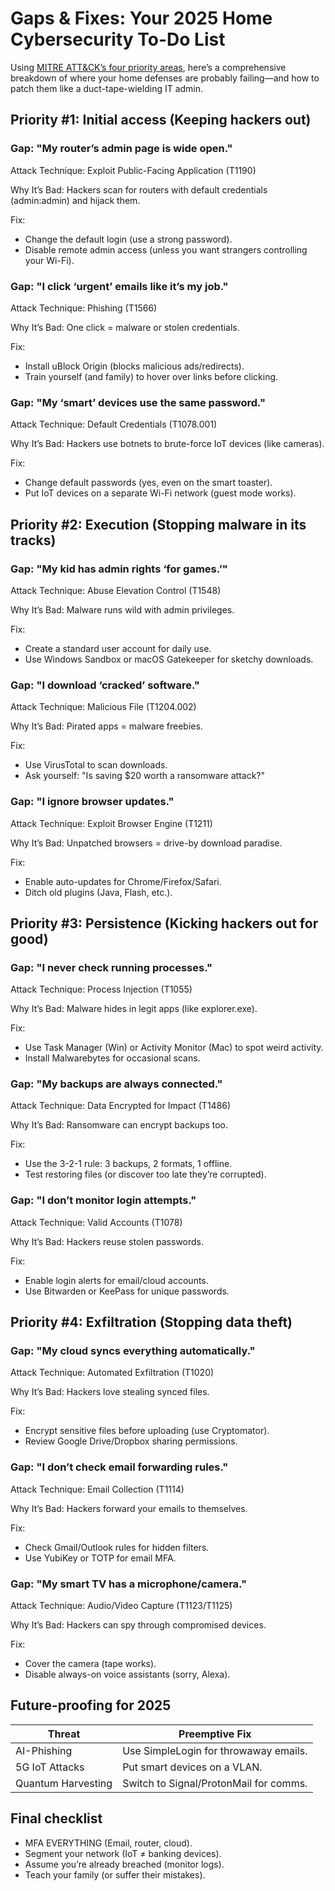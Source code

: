 # Gaps & Fixes: Your 2025 Home Cybersecurity To-Do List

Using [MITRE ATT&CK’s four priority areas](README.md), here’s a comprehensive breakdown of where your home defenses 
are probably failing—and how to patch them like a duct-tape-wielding IT admin.

## Priority #1: Initial access (Keeping hackers out)

### Gap: "My router’s admin page is wide open."

Attack Technique: Exploit Public-Facing Application (T1190)

Why It’s Bad: Hackers scan for routers with default credentials (admin:admin) and hijack them.

Fix:

* Change the default login (use a strong password).
* Disable remote admin access (unless you want strangers controlling your Wi-Fi).

### Gap: "I click ‘urgent’ emails like it’s my job."

Attack Technique: Phishing (T1566)

Why It’s Bad: One click = malware or stolen credentials.

Fix:

* Install uBlock Origin (blocks malicious ads/redirects).
* Train yourself (and family) to hover over links before clicking.

### Gap: "My ‘smart’ devices use the same password."

Attack Technique: Default Credentials (T1078.001)

Why It’s Bad: Hackers use botnets to brute-force IoT devices (like cameras).

Fix:

* Change default passwords (yes, even on the smart toaster).
* Put IoT devices on a separate Wi-Fi network (guest mode works).

## Priority #2: Execution (Stopping malware in its tracks)

### Gap: "My kid has admin rights ‘for games.’"

Attack Technique: Abuse Elevation Control (T1548)

Why It’s Bad: Malware runs wild with admin privileges.

Fix:

* Create a standard user account for daily use.
* Use Windows Sandbox or macOS Gatekeeper for sketchy downloads.

### Gap: "I download ‘cracked’ software."

Attack Technique: Malicious File (T1204.002)

Why It’s Bad: Pirated apps = malware freebies.

Fix:

* Use VirusTotal to scan downloads.
* Ask yourself: "Is saving $20 worth a ransomware attack?"

### Gap: "I ignore browser updates."

Attack Technique: Exploit Browser Engine (T1211)

Why It’s Bad: Unpatched browsers = drive-by download paradise.

Fix:

* Enable auto-updates for Chrome/Firefox/Safari.
* Ditch old plugins (Java, Flash, etc.).

## Priority #3: Persistence (Kicking hackers out for good)

### Gap: "I never check running processes."

Attack Technique: Process Injection (T1055)

Why It’s Bad: Malware hides in legit apps (like explorer.exe).

Fix:

* Use Task Manager (Win) or Activity Monitor (Mac) to spot weird activity.
* Install Malwarebytes for occasional scans.

### Gap: "My backups are always connected."

Attack Technique: Data Encrypted for Impact (T1486)

Why It’s Bad: Ransomware can encrypt backups too.

Fix:

* Use the 3-2-1 rule: 3 backups, 2 formats, 1 offline.
* Test restoring files (or discover too late they’re corrupted).

### Gap: "I don’t monitor login attempts."

Attack Technique: Valid Accounts (T1078)

Why It’s Bad: Hackers reuse stolen passwords.

Fix:

* Enable login alerts for email/cloud accounts.
* Use Bitwarden or KeePass for unique passwords.

## Priority #4: Exfiltration (Stopping data theft)

### Gap: "My cloud syncs everything automatically."

Attack Technique: Automated Exfiltration (T1020)

Why It’s Bad: Hackers love stealing synced files.

Fix:

* Encrypt sensitive files before uploading (use Cryptomator).
* Review Google Drive/Dropbox sharing permissions.

### Gap: "I don’t check email forwarding rules."

Attack Technique: Email Collection (T1114)

Why It’s Bad: Hackers forward your emails to themselves.

Fix:

* Check Gmail/Outlook rules for hidden filters.
* Use YubiKey or TOTP for email MFA.

### Gap: "My smart TV has a microphone/camera."

Attack Technique: Audio/Video Capture (T1123/T1125)

Why It’s Bad: Hackers can spy through compromised devices.

Fix:

* Cover the camera (tape works).
* Disable always-on voice assistants (sorry, Alexa).

## Future-proofing for 2025

| Threat	             | Preemptive Fix                         |
|---------------------|----------------------------------------|
| AI-Phishing	        | Use SimpleLogin for throwaway emails.  |
| 5G IoT Attacks	     | Put smart devices on a VLAN.           |
| Quantum Harvesting	 | Switch to Signal/ProtonMail for comms. |

## Final checklist

* MFA EVERYTHING (Email, router, cloud).
* Segment your network (IoT ≠ banking devices).
* Assume you’re already breached (monitor logs).
* Teach your family (or suffer their mistakes).
